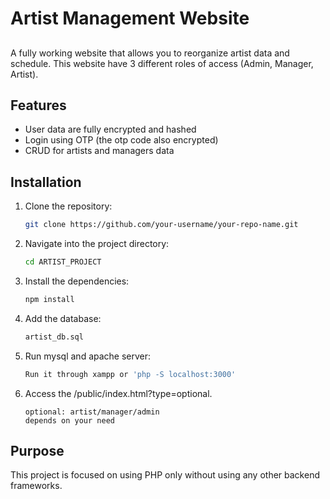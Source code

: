 # Artist Management Website

## 

A fully working website that allows you to reorganize artist data and schedule. This website have 3 different roles of access (Admin, Manager, Artist).

## Features

- User data are fully encrypted and hashed
- Login using OTP (the otp code also encrypted)
- CRUD for artists and managers data

## Installation

1. Clone the repository:
    ```bash
    git clone https://github.com/your-username/your-repo-name.git
    ```

2. Navigate into the project directory:
    ```bash
    cd ARTIST_PROJECT
    ```

3. Install the dependencies:
    ```bash
    npm install
    ```

4. Add the database:
    ```bash
    artist_db.sql
    ```

5. Run mysql and apache server:
    ```bash
    Run it through xampp or 'php -S localhost:3000'
    ```

6. Access the /public/index.html?type=optional.
    ```
    optional: artist/manager/admin
    depends on your need
    ```

## Purpose

This project is focused on using PHP only without using any other backend frameworks. 

